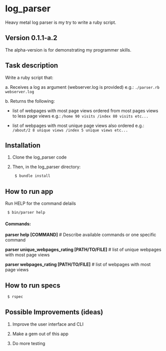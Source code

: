 # log_parser

Heavy metal log parser is my try to write a ruby script.

## Version 0.1.1-a.2

The alpha-version is for demonstrating my programmer skills.

## Task description

Write a ruby script that:

a. Receives a log as argument (webserver.log is provided)
e.g.:
`./parser.rb webserver.log`

b. Returns the following:

* list of webpages with most page views ordered from most pages views to less page views
e.g.:
`/home 90 visits
/index 80 visits etc...`

* list of webpages with most unique page views also ordered
e.g.:
`/about/2 8 unique views
/index 5 unique views etc...`

## Installation

1. Clone the log_parser code

2. Then, in the log_parser directory:

   ```sh
    $ bundle install
   ```

## How to run app

Run HELP for the command delails

   ```sh
    $ bin/parser help
   ```
 
#### Commands:

**parser help [COMMAND]**                       # Describe available commands or one specific command

**parser unique_webpages_rating [PATH/TO/FILE]**  # list of unique webpages with most page views

**parser webpages_rating [PATH/TO/FILE]**         # list of webpages with most page views
 

## How to run specs

   ```sh
    $ rspec
   ```

## Possible Improvements (ideas)

1. Improve the user interface and CLI

2. Make a gem out of this app

3. Do more testing
